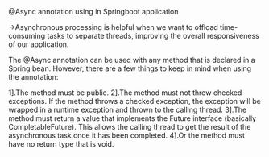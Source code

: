 @Async  annotation using in Springboot application

->Asynchronous processing is helpful when we want to offload time-consuming tasks to separate threads, improving the overall responsiveness of our application.

The @Async annotation can be used with any method that is declared in a Spring bean. However, there are a few things to keep in mind when using the annotation:

1].The method must be public.
2].The method must not throw checked exceptions. If the method throws a checked exception, the exception will be wrapped in a runtime exception and thrown to the calling thread.
3].The method must return a value that implements the Future interface (basically CompletableFuture). This allows the calling thread to get the result of the asynchronous task once it has been completed.
4].Or the method must have no return type that is void.
